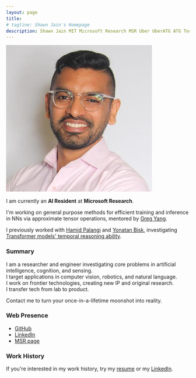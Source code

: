 ```yaml
---
layout: page
title:  
# tagline: Shawn Jain's Homepage
description: Shawn Jain MIT Microsoft Research MSR Uber UberATG ATG Torralba CSAIL Optimus Optimus Ride Spot Trading Google Fiber 
---
```


![Shawn](assets/profilepic.jpeg )

I am currently an **AI Resident** at **Microsoft Research**.

I'm working on general purpose methods for efficient training and inference in NNs via approximate tensor operations, mentored by [Greg Yang](https://github.com/thegregyang).

I previously worked with [Hamid Palangi](https://www.microsoft.com/en-us/research/people/hpalangi/) and [Yonatan Bisk](https://yonatanbisk.com/), investigating [Transformer models' temporal reasoning ability](pages/blog-transformers-poster.html).

### Summary
<!-- Travel to exotic lands on my company's private plane. Close deals on groundbreaking technologies. Be interesting to even the smartest people. -->

I am a researcher and engineer investigating core problems in artificial intelligence, cognition, and sensing.
<br>
I target applications in computer vision, robotics, and natural language.
<br>
I work on frontier technologies, creating new IP and original research.
<br>
I transfer tech from lab to product.

Contact me to turn your once-in-a-lifetime moonshot into reality.

### Web Presence
- [GitHub](https://github.com/darkmatter08)
- [LinkedIn](https://www.linkedin.com/in/jainshawn/)
- [MSR page](https://www.microsoft.com/en-us/research/people/jains/)

### Work History
If you're interested in my work history, try my [resume](/assets/resume.pdf) or my [LinkedIn](https://www.linkedin.com/in/jainshawn/).
